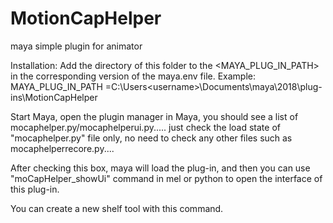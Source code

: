 # MotionCapHelper
 maya simple plugin for animator

Installation:
Add the directory of this folder to the <MAYA_PLUG_IN_PATH> in the corresponding version of the maya.env file.
Example:
MAYA_PLUG_IN_PATH =C:\Users\<username>\Documents\maya\2018\plug-ins\MotionCapHelper

Start Maya, open the plugin manager in Maya, you should see a list of mocaphelper.py/mocaphelperui.py.....
 just check the load state of "mocaphelper.py" file only, no need to check any other files such as mocaphelperrecore.py....

After checking this box, maya will load the plug-in, and then you can use "moCapHelper_showUi" command in mel or python to open the interface of this plug-in.

You can create a new shelf tool with this command.